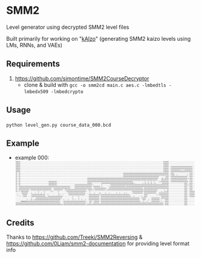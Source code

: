 # SMM2
Level generator using decrypted SMM2 level files

Built primarily for working on "[kAIzo](https://github.com/pifalken/kAIzo)" (generating SMM2 kaizo levels using LMs, RNNs, and VAEs)

## Requirements
1. https://github.com/simontime/SMM2CourseDecryptor
	- clone & build with `gcc -o smm2cd main.c aes.c -lmbedtls -lmbedx509 -lmbedcrypto`

## Usage
`python level_gen.py course_data_000.bcd`

## Example
- example 000:
![example000]

[example000]: https://github.com/pifalken/SMM2/raw/master/other/level_gen_example_000.png

## Credits
Thanks to https://github.com/Treeki/SMM2Reversing & https://github.com/0Liam/smm2-documentation for providing level format info
